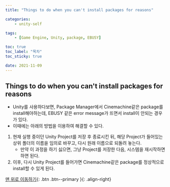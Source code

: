 ```yaml
---
title: "Things to do when you can't install packages for reasons"

categories:
    - unity-self

tags:
    - [Game Engine, Unity, package, EBUSY]

toc: true
toc_label: "목차"
toc_sticky: true

date: 2021-11-09
---
```


## Things to do when you can't install packages for reasons
- Unity를 사용하다보면, Package Manager에서 Cinemachine같은 package를 install해야하는데, EBUSY 같은 error message가 뜨면서 install이 안되는 경우가 있다.
- 이때에는 아래의 방법을 이용하여 해결할 수 있다.
1. 현재 실행 중이던 Unity Project를 저장 후 종료시킨 뒤, 해당 Project가 들어있는 상위 폴더의 이름을 임의로 바꾸고, 다시 원래 이름으로 되돌려 놓는다.
    - 만약 이 과정을 하기 싫으면, 그냥 Project를 저장한 다음, 시스템을 재시작하면 하면 된다.
2. 이후, 다시 Unity Project를 들어가면 Cinemachine같은 package를 정상적으로 install할 수 있게 된다.


[맨 위로 이동하기](#){: .btn .btn--primary }{: .align-right}